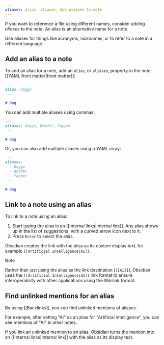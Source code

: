 ```yaml
---
aliases: alias, aliases, Add aliases to note
---
```


If you want to reference a file using different names, consider adding _aliases_ to the note. An alias is an alternative name for a note.

Use aliases for things like acronyms, nicknames, or to refer to a note in a different language.

## Add an alias to a note

To add an alias for a note, add an `alias`, or `aliases`, property in the note [[YAML front matter|front matter]]:

```md
---
alias: Doggo
---

# Dog
```

You can add multiple aliases using commas:

```md
---
aliases: Doggo, Woofer, Yapper
---

# Dog
```

Or, you can also add multiple aliases using a YAML array:

```md
---
aliases:
  - Doggo
  - Woofer
  - Yapper
---

# Dog
```

## Link to a note using an alias

To link to a note using an alias:

1. Start typing the alias in an [[Internal links|internal link]]. Any alias shows up in the list of suggestions, with a curved arrow icon next to it.
2. Press `Enter` to select the alias.

Obsidian creates the link with the alias as its custom display text, for example `[[Artificial Intelligence|AI]]`.

> [!note]
> Rather than just using the alias as the link destination (`[[AI]]`), Obsidian uses the `[[Artificial Intelligence|AI]]` link format to ensure interoperability with other applications using the Wikilink format.

## Find unlinked mentions for an alias

By using [[Backlinks]], you can find unlinked mentions of aliases.

For example, after setting "AI" as an alias for "Artificial intelligence", you can see mentions of "AI" in other notes.

If you link an unlinked mention to an alias, Obsidian turns the mention into an [[Internal links|internal link]] with the alias as its display text.
